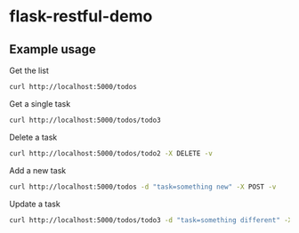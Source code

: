 # flask-restful-demo

## Example usage


Get the list

```bash
curl http://localhost:5000/todos
```

Get a single task

```bash
curl http://localhost:5000/todos/todo3
```

Delete a task

```bash
curl http://localhost:5000/todos/todo2 -X DELETE -v
```

Add a new task

```bash
curl http://localhost:5000/todos -d "task=something new" -X POST -v
```

Update a task

```bash
curl http://localhost:5000/todos/todo3 -d "task=something different" -X PUT -v
```
